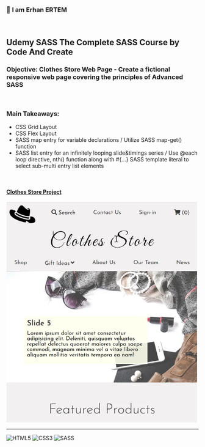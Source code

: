 ### 👋 **I am Erhan ERTEM**

&emsp;

## Udemy SASS The Complete SASS Course by Code And Create

### **Objective:** Clothes Store Web Page - Create a fictional responsive web page covering the principles of Advanced SASS

&emsp;

### Main Takeaways:

-  CSS Grid Layout
-  CSS Flex Layout
-  SASS map entry for variable declarations / Utilize SASS map-get() function
-  SASS list entry for an infinitely looping slide&timings series / Use @each loop directive, nth() function along with
   #{...} SASS template literal to select sub-multi entry list elements

&emsp;

#### [Clothes Store Project](https://clothesstore-erhan-ertem.netlify.app/)

<img src="./screenshot.webp" width="500px"/>

---

![HTML5](https://img.shields.io/badge/HTML5-E34F26?style=square&logo=html5&logoColor=white)
![CSS3](https://img.shields.io/badge/CSS3-1572B6?style=square&logo=css3&logoColor=white)
![SASS](https://img.shields.io/badge/Sass-CC6699?style=square&logo=sass&logoColor=white)
